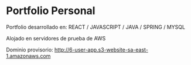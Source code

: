 # Portfolio Personal 

Portfolio desarrollado en: REACT / JAVASCRIPT / JAVA / SPRING / MYSQL

Alojado en servidores de prueba de AWS 

Dominio provisorio: http://6-user-app.s3-website-sa-east-1.amazonaws.com

